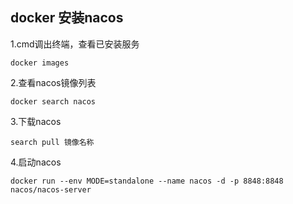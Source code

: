 ## docker 安装nacos

1.cmd调出终端，查看已安装服务
``` 
docker images
```

2.查看nacos镜像列表
``` 
docker search nacos
```
3.下载nacos
``` 
search pull 镜像名称
```
4.启动nacos
```
docker run --env MODE=standalone --name nacos -d -p 8848:8848 nacos/nacos-server
```
